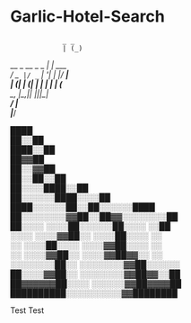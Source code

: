 # Garlic-Hotel-Search  
                 _ _        
                 | (_)       
  __ _  __ _ _ __| |_  ___   
 / _` |/ _` | '__| | |/ __|  
| (_| | (_| | |  | | | (__   
 \__, |\__,_|_|  |_|_|\___|  
  __/ |                      
 |___/          
  
████                    
            ██░░██                  
            ████░░██                
              ██▓▓██                
              ██░░▓▓██              
            ██░░██░░██              
          ██░░░░████░░██            
        ██░░░░░░████░░░░██          
    ████░░░░░░██░░██░░░░░░████      
  ██░░░░░░░░▓▓██░░██▓▓░░░░░░░░██    
██░░░░  ░░░░██░░░░░░██░░░░    ░░██  
░░░░  ░░░░▓▓██░░  ░░░░██░░░░    ░░  
░░    ░░░░██░░░░  ░░░░▓▓██░░░░  ░░  
░░  ░░░░▓▓██░░    ░░░░▓▓██▓▓░░  ░░  
░░░░░░░░██░░    ░░░░░░░░▓▓██░░░░░░  
██░░░░▓▓██░░    ░░░░░░░░▓▓██▓▓░░██  
██▓▓▓▓▓▓██░░░░    ░░░░░░▓▓██▓▓▓▓██  
  ██████████░░░░░░░░░░▓▓████████    

Test
Test
